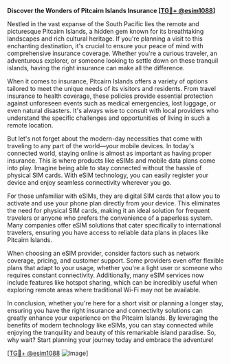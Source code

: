 **Discover the Wonders of Pitcairn Islands Insurance [[TG💪+ @esim1088](https://t.me/s/esim1088)]**

Nestled in the vast expanse of the South Pacific lies the remote and picturesque Pitcairn Islands, a hidden gem known for its breathtaking landscapes and rich cultural heritage. If you're planning a visit to this enchanting destination, it's crucial to ensure your peace of mind with comprehensive insurance coverage. Whether you're a curious traveler, an adventurous explorer, or someone looking to settle down on these tranquil islands, having the right insurance can make all the difference.

When it comes to insurance, Pitcairn Islands offers a variety of options tailored to meet the unique needs of its visitors and residents. From travel insurance to health coverage, these policies provide essential protection against unforeseen events such as medical emergencies, lost luggage, or even natural disasters. It's always wise to consult with local providers who understand the specific challenges and opportunities of living in such a remote location.

But let's not forget about the modern-day necessities that come with traveling to any part of the world—your mobile devices. In today's connected world, staying online is almost as important as having proper insurance. This is where products like eSIMs and mobile data plans come into play. Imagine being able to stay connected without the hassle of physical SIM cards. With eSIM technology, you can easily register your device and enjoy seamless connectivity wherever you go.

For those unfamiliar with eSIMs, they are digital SIM cards that allow you to activate and use your phone plan directly from your device. This eliminates the need for physical SIM cards, making it an ideal solution for frequent travelers or anyone who prefers the convenience of a paperless system. Many companies offer eSIM solutions that cater specifically to international travelers, ensuring you have access to reliable data plans in places like Pitcairn Islands.

When choosing an eSIM provider, consider factors such as network coverage, pricing, and customer support. Some providers even offer flexible plans that adapt to your usage, whether you're a light user or someone who requires constant connectivity. Additionally, many eSIM services now include features like hotspot sharing, which can be incredibly useful when exploring remote areas where traditional Wi-Fi may not be available.

In conclusion, whether you're here for a short visit or planning a longer stay, ensuring you have the right insurance and connectivity solutions can greatly enhance your experience on the Pitcairn Islands. By leveraging the benefits of modern technology like eSIMs, you can stay connected while enjoying the tranquility and beauty of this remarkable island paradise. So, why wait? Start planning your journey today and embrace the adventure!

[[TG💪+ @esim1088](https://t.me/s/esim1088) ![Image](https://i.postimg.cc/Y0z9fWf4/image.png)]